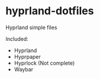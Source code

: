 # hyprland-dotfiles

Hyprland simple files

Included:

- Hyprland
- Hyprpaper
- Hyprlock (Not complete)
- Waybar
